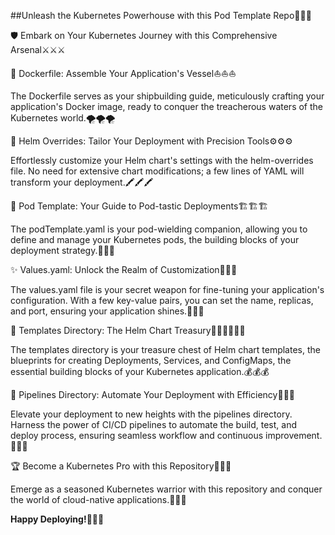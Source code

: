 ##Unleash the Kubernetes Powerhouse with this Pod Template Repo🚀🚀🚀

🛡️ Embark on Your Kubernetes Journey with this Comprehensive Arsenal⚔️⚔️⚔️

🐳 Dockerfile: Assemble Your Application's Vessel⛵️⛵️⛵️

The Dockerfile serves as your shipbuilding guide, meticulously crafting your application's Docker image, ready to conquer the treacherous waters of the Kubernetes world.🌪️🌪️🌪️

🔧 Helm Overrides: Tailor Your Deployment with Precision Tools⚙️⚙️⚙️

Effortlessly customize your Helm chart's settings with the helm-overrides file. No need for extensive chart modifications; a few lines of YAML will transform your deployment.🖍️🖍️🖍️

🐉 Pod Template: Your Guide to Pod-tastic Deployments🏗️🏗️🏗️

The podTemplate.yaml is your pod-wielding companion, allowing you to define and manage your Kubernetes pods, the building blocks of your deployment strategy.🏢🏢🏢

✨ Values.yaml: Unlock the Realm of Customization🔑🔑🔑

The values.yaml file is your secret weapon for fine-tuning your application's configuration. With a few key-value pairs, you can set the name, replicas, and port, ensuring your application shines.💎💎💎

🏦 Templates Directory: The Helm Chart Treasury👷‍♀️👷‍♀️👷‍♀️

The templates directory is your treasure chest of Helm chart templates, the blueprints for creating Deployments, Services, and ConfigMaps, the essential building blocks of your Kubernetes application.💰💰💰

🦾 Pipelines Directory: Automate Your Deployment with Efficiency🤖🤖🤖

Elevate your deployment to new heights with the pipelines directory. Harness the power of CI/CD pipelines to automate the build, test, and deploy process, ensuring seamless workflow and continuous improvement.🚀🚀🚀

🏆 Become a Kubernetes Pro with this Repository🥷🥷🥷

Emerge as a seasoned Kubernetes warrior with this repository and conquer the world of cloud-native applications.🎉🎉🎉

**Happy Deploying!**🚀🚀🚀